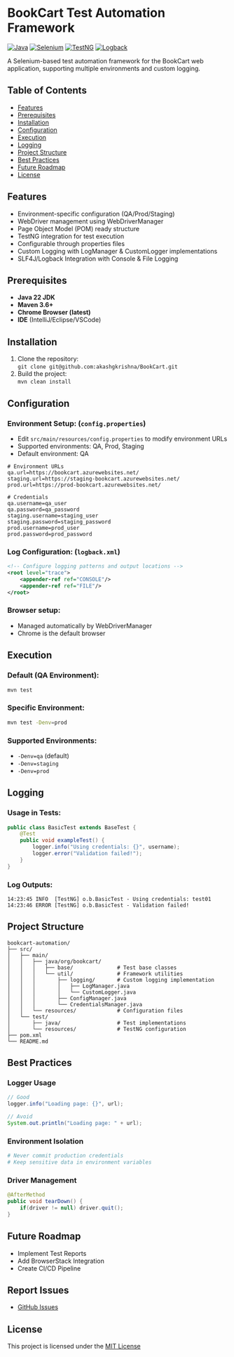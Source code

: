 # BookCart Test Automation Framework

[![Java](https://img.shields.io/badge/Java-22-blue)](https://www.java.com/)  [![Selenium](https://img.shields.io/badge/Selenium-4.27.0-green)](https://www.selenium.dev/)  [![TestNG](https://img.shields.io/badge/TestNG-7.10.2-red)](https://testng.org/)  [![Logback](https://img.shields.io/badge/Logback-1.5.16-lightgrey)](https://logback.qos.ch/)

A Selenium-based test automation framework for the BookCart web application, supporting multiple environments and custom logging.

## Table of Contents

-   [Features](#features)
-   [Prerequisites](#prerequisites)
-   [Installation](#installation)
-   [Configuration](#configuration)
-   [Execution](#execution)
-   [Logging](#logging)
-   [Project Structure](#project-structure)
-   [Best Practices](#best-practices)
-   [Future Roadmap](#future-roadmap)
-   [License](#license)


## Features
- Environment-specific configuration (QA/Prod/Staging)
- WebDriver management using WebDriverManager
- Page Object Model (POM) ready structure
- TestNG integration for test execution
- Configurable through properties files
- Custom Logging with LogManager & CustomLogger implementations
- SLF4J/Logback Integration with Console & File Logging

## Prerequisites

-   **Java 22 JDK**
-   **Maven 3.6+**
-   **Chrome Browser (latest)**
-   **IDE** (IntelliJ/Eclipse/VSCode)

## Installation

1. Clone the repository:  
   `git clone git@github.com:akashgkrishna/BookCart.git `
2. Build the project:  
   `mvn clean install`

## Configuration

### Environment Setup: (`config.properties`)
- Edit `src/main/resources/config.properties` to modify environment URLs
- Supported environments: QA, Prod, Staging
- Default environment: QA
```properties
# Environment URLs
qa.url=https://bookcart.azurewebsites.net/
staging.url=https://staging-bookcart.azurewebsites.net/
prod.url=https://prod-bookcart.azurewebsites.net/

# Credentials
qa.username=qa_user
qa.password=qa_password
staging.username=staging_user
staging.password=staging_password
prod.username=prod_user
prod.password=prod_password

```

### Log Configuration: (`logback.xml`)

```xml
<!-- Configure logging patterns and output locations -->
<root level="trace">
    <appender-ref ref="CONSOLE"/>
    <appender-ref ref="FILE"/>
</root>

```
### Browser setup:
- Managed automatically by WebDriverManager
- Chrome is the default browser

## Execution

### Default (QA Environment):

```bash
mvn test
```

### Specific Environment:

```bash
mvn test -Denv=prod
```

### Supported Environments:

-   `-Denv=qa` (default)
-   `-Denv=staging`
-   `-Denv=prod`

## Logging

### Usage in Tests:

```java
public class BasicTest extends BaseTest {
    @Test
    public void exampleTest() {
        logger.info("Using credentials: {}", username);
        logger.error("Validation failed!");
    }
}

```

### Log Outputs:

```
14:23:45 INFO  [TestNG] o.b.BasicTest - Using credentials: test01
14:23:46 ERROR [TestNG] o.b.BasicTest - Validation failed!

```

## Project Structure

```
bookcart-automation/
├── src/
│   ├── main/
│   │   ├── java/org/bookcart/
│   │   │   ├── base/              # Test base classes
│   │   │   └── util/              # Framework utilities
│   │   │       ├── logging/       # Custom logging implementation
│   │   │       │   ├── LogManager.java
│   │   │       │   └── CustomLogger.java
│   │   │       ├── ConfigManager.java
│   │   │       └── CredentialsManager.java
│   │   └── resources/             # Configuration files
│   └── test/
│       ├── java/                  # Test implementations
│       └── resources/             # TestNG configuration
├── pom.xml
└── README.md

```

## Best Practices

### Logger Usage

```java
// Good
logger.info("Loading page: {}", url);

// Avoid
System.out.println("Loading page: " + url);

```

### Environment Isolation

```bash
# Never commit production credentials
# Keep sensitive data in environment variables

```

### Driver Management

```java
@AfterMethod
public void tearDown() {
    if(driver != null) driver.quit();
}

```

## Future Roadmap

-   Implement Test Reports
-   Add BrowserStack Integration
-   Create CI/CD Pipeline

## Report Issues

-   [GitHub Issues](https://github.com/akashgkrishna/BookCart/issues)

## License

This project is licensed under the [MIT License](https://github.com/akashgkrishna/BookCart/blob/main/LICENSE)